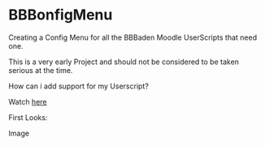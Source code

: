 # BBBonfigMenu

Creating a Config Menu for all the BBBaden Moodle UserScripts that need one.

This is a very early Project and should not be considered to be taken serious at the time.

How can i add support for my Userscript?

Watch [here](#)


First Looks:

Image
